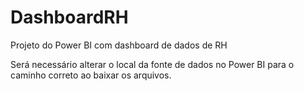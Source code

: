 # DashboardRH
 Projeto do Power BI com dashboard de dados de RH

Será necessário alterar o local da fonte de dados no Power BI para o caminho correto ao baixar os arquivos.